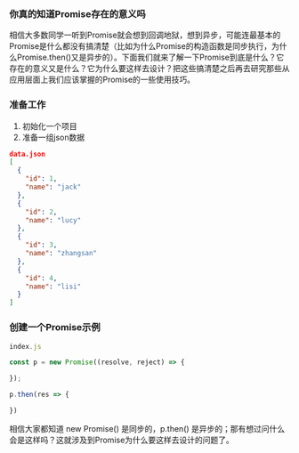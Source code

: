 ### 你真的知道Promise存在的意义吗
相信大多数同学一听到Promise就会想到回调地狱，想到异步，可能连最基本的Promise是什么都没有搞清楚（比如为什么Promise的构造函数是同步执行，为什么Promise.then()又是异步的）。下面我们就来了解一下Promise到底是什么？它存在的意义又是什么？它为什么要这样去设计？把这些搞清楚之后再去研究那些从应用层面上我们应该掌握的Promise的一些使用技巧。
### 准备工作
1. 初始化一个项目
2. 准备一组json数据
``````json
data.json
[
  {
    "id": 1,
    "name": "jack"
  },
  {
    "id": 2,
    "name": "lucy"
  },
  {
    "id": 3,
    "name": "zhangsan"
  },
  {
    "id": 4,
    "name": "lisi"
  }
]
``````

### 创建一个Promise示例

```javascript
index.js

const p = new Promise((resolve, reject) => {

});

p.then(res => {

})
```

相信大家都知道 new Promise() 是同步的，p.then() 是异步的；那有想过问什么会是这样吗？这就涉及到Promise为什么要这样去设计的问题了。
